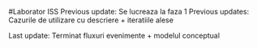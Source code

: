 #Laborator ISS
Previous update:
Se lucreaza la faza 1
Previous updates:
Cazurile de utilizare cu descriere + iteratiile alese

Last update:
Terminat fluxuri evenimente + modelul conceptual